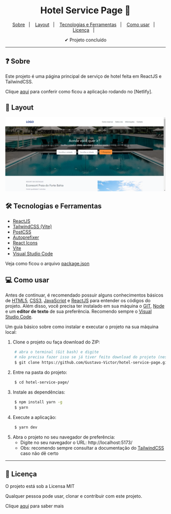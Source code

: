 
<h1 align='center'>Hotel Service Page 🏨</h1>

<p align="center">
  <a href="#-sobre">Sobre</a>&nbsp;&nbsp;&nbsp;|&nbsp;&nbsp;&nbsp;
  <a href="#-layout">Layout</a>&nbsp;&nbsp;&nbsp;|&nbsp;&nbsp;&nbsp;
  <a href="#-tecnologias-e-ferramentas">Tecnologias e Ferramentas</a>&nbsp;&nbsp;&nbsp;|&nbsp;&nbsp;&nbsp;
  <a href="#-como-usar">Como usar</a>&nbsp;&nbsp;&nbsp;|&nbsp;&nbsp;&nbsp;
  <a href="#-licença">Licença</a>&nbsp;&nbsp;&nbsp;|&nbsp;&nbsp;&nbsp;
</p>

<p align="center">
    ✔ Projeto concluído
</p>

<hr/>


## ❓ Sobre

Este projeto é uma página principal de serviço de hotel feita em ReactJS e TailwindCSS.  

Clique [aqui](https://deluxe-parfait-b9bb0d.netlify.app/) para conferir como ficou a aplicação rodando no [Netlify].  


## 🎨 Layout

<img width="600" src="./src/assets/images/hotel-service-page.png" alt="Desktop" title="Desktop">

## 🛠 Tecnologias e Ferramentas

- [ReactJS](https://react.dev/)
- [TailwindCSS (Vite)](https://tailwindcss.com/docs/guides/vite)
- [PostCSS](https://postcss.org/)
- [Autoprefixer](https://www.npmjs.com/package/autoprefixer)
- [React Icons](https://www.npmjs.com/package/react-icons)
- [Vite](https://vitejs.dev/)
- [Visual Studio Code](https://code.visualstudio.com/)

Veja como ficou o arquivo [package.json](./package.json)


## 💻 Como usar

Antes de continuar, é recomendado possuir alguns conhecimentos básicos de [HTML5](https://developer.mozilla.org/pt-BR/docs/Web/HTML), [CSS3](https://developer.mozilla.org/pt-BR/docs/Web/HTML), [JavaScript](https://www.javascript.com/) e [ReactJS](https://react.dev/) para entender os códigos do projeto. 
Além disso, você precisa ter instalado em sua máquina o [GIT](https://git-scm.com/), [Node](https://nodejs.org/en) e um **editor de texto** de sua preferência. Recomendo sempre o [Visual Studio Code](https://code.visualstudio.com/). 

Um guia básico sobre como instalar e executar o projeto na sua máquina local: 

1. Clone o projeto ou faça download do ZIP: 

```bash
    # abra o terminal (Git bash) e digite 
    # não precisa fazer isso se já tiver feito download do projeto (nesse caso, só extraia a pasta e entre nela)
    $ git clone https://github.com/Gustavo-Victor/hotel-service-page.git
```

2. Entre na pasta do projeto:

```bash
    $ cd hotel-service-page/
```

3. Instale as dependências:

```bash
    $ npm install yarn -g 
    $ yarn
```

4. Execute a aplicação:

```bash
    $ yarn dev
```

5. Abra o projeto no seu navegador de preferência:
    - Digite no seu navegador o URL: http://localhost:5173/
    - Obs: recomendo sempre consultar a documentação do [TailwindCSS](https://tailwindcss.com/docs/guides/vite) caso não dê certo


<hr/>


## 📝 Licença 

O projeto está sob a Licensa MIT 

Qualquer pessoa pode usar, clonar e contribuir com este projeto. 

Clique [aqui](./LICENSE) para saber mais  


